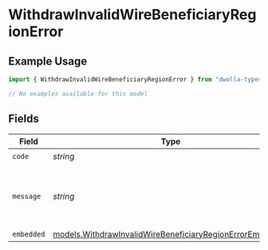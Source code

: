 # WithdrawInvalidWireBeneficiaryRegionError

## Example Usage

```typescript
import { WithdrawInvalidWireBeneficiaryRegionError } from "dwolla-typescript/models/errors";

// No examples available for this model
```

## Fields

| Field                                                                                                                         | Type                                                                                                                          | Required                                                                                                                      | Description                                                                                                                   | Example                                                                                                                       |
| ----------------------------------------------------------------------------------------------------------------------------- | ----------------------------------------------------------------------------------------------------------------------------- | ----------------------------------------------------------------------------------------------------------------------------- | ----------------------------------------------------------------------------------------------------------------------------- | ----------------------------------------------------------------------------------------------------------------------------- |
| `code`                                                                                                                        | *string*                                                                                                                      | :heavy_check_mark:                                                                                                            | N/A                                                                                                                           | ValidationError                                                                                                               |
| `message`                                                                                                                     | *string*                                                                                                                      | :heavy_check_mark:                                                                                                            | N/A                                                                                                                           | Validation error(s) present. See embedded errors list for more details.                                                       |
| `embedded`                                                                                                                    | [models.WithdrawInvalidWireBeneficiaryRegionErrorEmbedded](../../models/withdrawinvalidwirebeneficiaryregionerrorembedded.md) | :heavy_minus_sign:                                                                                                            | N/A                                                                                                                           |                                                                                                                               |
